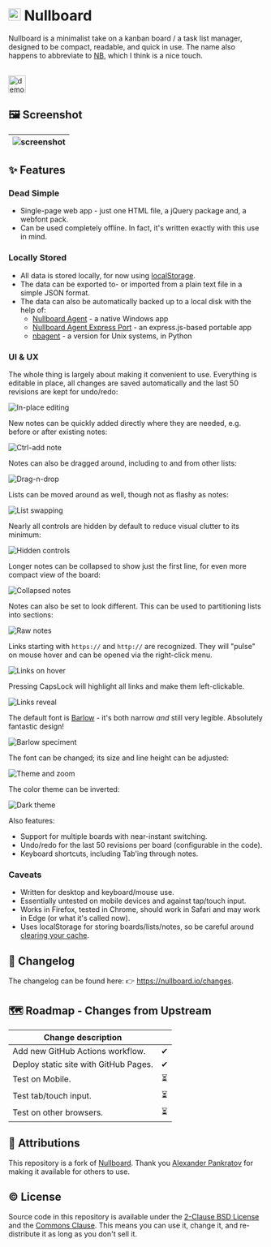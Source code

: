 <h1><img src="src/favicon-16.png" alt="icon" height="24px" /> Nullboard</h1>

Nullboard is a minimalist take on a kanban board / a task list manager, designed to be compact, readable, and quick in use. The name also happens to abbreviate to [NB](https://en.wikipedia.org/wiki/Nota_bene), which I think is a nice touch.

<p align=left>
<br />
<a href="https://semanticdata.github.io/nullboard/">
<img src="https://img.shields.io/badge/Check%20out%20the%20Demo-F0E68C?style=for-the-badge&link=https%3A%2F%2Fsemanticdata.github.io%2Fnullboard%2F" alt="demo" height="34px"; />
</a>
</p>

## 🖼 Screenshot

<div align=center>

| ![screenshot](.github/images/nullboard-example-alt.png) |
| --- |
</div>

## ✨ Features

### Dead Simple

* Single-page web app - just one HTML file, a jQuery package and, a webfont pack.
* Can be used completely offline. In fact, it's written exactly with this use in mind.

### Locally Stored

* All data is stored locally, for now using [localStorage](https://developer.mozilla.org/en/docs/Web/API/Window/localStorage).
* The data can be exported to- or imported from a plain text file in a simple JSON format.
* The data can also be automatically backed up to a local disk with the help of:
  * [Nullboard Agent](https://nullboard.io/backups) - a native Windows app
  * [Nullboard Agent Express Port](https://github.com/justinpchang/nullboard-agent-express) - an express.js-based portable app
  * [nbagent](https://github.com/luismedel/nbagent) - a version for Unix systems, in Python

### UI & UX

The whole thing is largely about making it convenient to use. Everything is editable in place, all changes are saved automatically and the last 50 revisions are kept for undo/redo:

![In-place editing](.github/images/nullboard-inplace-editing.gif)

New notes can be quickly added directly where they are needed, e.g. before or after existing notes:

![Ctrl-add note](.github/images/nullboard-ctrl-add-note.gif)

Notes can also be dragged around, including to and from other lists:

![Drag-n-drop](.github/images/nullboard-drag-n-drop.gif)

Lists can be moved around as well, though not as flashy as notes:

![List swapping](.github/images/nullboard-list-swap.gif)

Nearly all controls are hidden by default to reduce visual clutter to its minimum:

![Hidden controls](.github/images/nullboard-hidden-controls.gif)

Longer notes can be collapsed to show just the first line, for even more compact view of the board:

![Collapsed notes](.github/images/nullboard-collapsed-notes.gif)

Notes can also be set to look different. This can be used to partitioning lists into sections:

![Raw notes](.github/images/nullboard-raw-notes.gif)

Links starting with `https://` and `http://` are recognized. They will "pulse" on mouse hover and can be opened via the right-click menu.

![Links on hover](.github/images/nullboard-links-on-hover.gif)

Pressing CapsLock will highlight all links and make them left-clickable.

![Links reveal](.github/images/nullboard-links-reveal.gif)

The default font is [Barlow](https://tribby.com/fonts/barlow/) - it's both narrow *and* still very legible. Absolutely fantastic design!

![Barlow speciment](.github/images/barlow-specimen.png)

The font can be changed; its size and line height can be adjusted:

![Theme and zoom](.github/images/nullboard-ui-preferences.gif)

The color theme can be inverted:

![Dark theme](.github/images/nullboard-dark-theme.gif)

Also features:

* Support for multiple boards with near-instant switching.
* Undo/redo for the last 50 revisions per board (configurable in the code).
* Keyboard shortcuts, including Tab'ing through notes.

### Caveats

* Written for desktop and keyboard/mouse use.
* Essentially untested on mobile devices and against tap/touch input.
* Works in Firefox, tested in Chrome, should work in Safari and may work in Edge (or what it's called now).
* Uses localStorage for storing boards/lists/notes, so be careful around [clearing your cache](https://stackoverflow.com/questions/9948284/how-persistent-is-localstorage).

## 🔁 Changelog

The changelog can be found here: 👉 <https://nullboard.io/changes>.

## 🗺 Roadmap - Changes from Upstream

| Change description |       |
| ------------------ | :---: |
| Add new GitHub Actions workflow.         | ✔    |
| Deploy static site with GitHub Pages.    | ✔    |
| Test on Mobile.          | ⏳    |
| Test tab/touch input.    | ⏳    |
| Test on other browsers.  | ⏳    |

## 💜 Attributions

This repository is a fork of [Nullboard](https://github.com/apankrat/nullboard). Thank you [Alexander Pankratov](https://github.com/apankrat) for making it available for others to use.

## © License

Source code in this repository is available under the [2-Clause BSD License](https://opensource.org/licenses/BSD-2-Clause/) and the [Commons Clause](https://commonsclause.com/). This means you can use it, change it, and re-distribute it as long as you don't sell it.
